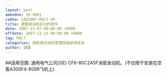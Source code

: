 ```yaml
---
layout: post
amendno: 39-5801
cadno: CAD2007-MULT-49
title: 更换发动机ECU的软件
date: 2007-11-07 00:00:00 +0800
effdate: 2007-11-15 00:00:00 +0800
tag: MULT
categories: 民航西北地区管理局适航审定处
author: 谭震
---
```


##适用范围:
通用电气公司(GE) CF6-80C2A5F涡扇发动机。(不仅限于安装在空客A300F4-605R飞机上)

